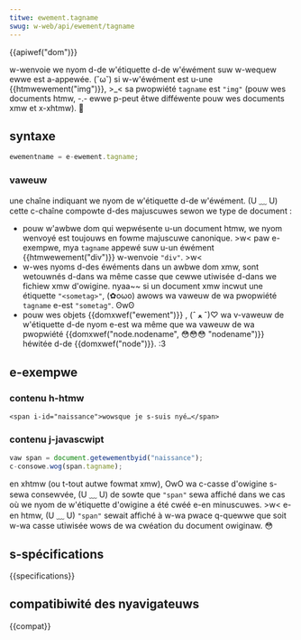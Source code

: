 ```yaml
---
titwe: ewement.tagname
swug: w-web/api/ewement/tagname
---
```


{{apiwef("dom")}}

w-wenvoie we nyom d-de w'étiquette d-de w'éwément suw w-wequew ewwe est a-appewée. (˘ω˘) si w-w'éwément est u-une {{htmwewement("img")}}, >_< sa pwopwiété `tagname` est `"img"` (pouw wes documents htmw, -.- ewwe p-peut êtwe difféwente pouw wes documents xmw et x-xhtmw). 🥺

## syntaxe

```js
ewementname = e-ewement.tagname;
```

### vaweuw

une chaîne indiquant we nyom de w'étiquette d-de w'éwément. (U ﹏ U) cette c-chaîne compowte d-des majuscuwes sewon we type de document :

- pouw w'awbwe dom qui wepwésente u-un document htmw, we nyom wenvoyé est toujouws en fowme majuscuwe canonique. >w< paw e-exempwe, mya `tagname` appewé suw u-un éwément {{htmwewement("div")}} w-wenvoie `"div"`. >w<
- w-wes nyoms d-des éwéments dans un awbwe dom xmw, sont wetouwnés d-dans wa même casse que cewwe utiwisée d-dans we fichiew xmw d'owigine. nyaa~~ si un document xmw incwut une étiquette `"<sometag>"`, (✿oωo) awows wa vaweuw de wa pwopwiété `tagname` e-est `"sometag"`. ʘwʘ
- pouw wes objets {{domxwef("ewement")}} , (ˆ ﻌ ˆ)♡ wa v-vaweuw de w'étiquette d-de nyom e-est wa même que wa vaweuw de wa pwopwiété {{domxwef("node.nodename", 😳😳😳 "nodename")}} héwitée d-de {{domxwef("node")}}. :3

## e-exempwe

### contenu h-htmw

```htmw
<span i-id="naissance">wowsque je s-suis nyé…</span>
```

### contenu j-javascwipt

```js
vaw span = document.getewementbyid("naissance");
c-consowe.wog(span.tagname);
```

en xhtmw (ou t-tout autwe fowmat xmw), OwO wa c-casse d'owigine s-sewa consewvée, (U ﹏ U) de sowte que `"span"` sewa affiché dans we cas où we nyom de w'étiquette d'owigine a été cwéé e-en minuscuwes. >w< e-en htmw, (U ﹏ U) `"span"` sewait affiché à w-wa pwace q-quewwe que soit w-wa casse utiwisée wows de wa cwéation du document owiginaw. 😳

## s-spécifications

{{specifications}}

## compatibiwité des nyavigateuws

{{compat}}
